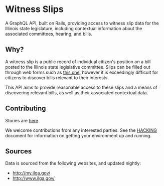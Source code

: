 # Witness Slips

A GraphQL API, built on Rails, providing access to witness slip data for the Illinois state legislature, including contextual information about the associated committees, hearing, and bills.

## Why?

A witness slip is a public record of individual citizen's position on a bill posted to the Illinois state legislative committee. Slips can be filled out through web forms such as [this one](https://web.archive.org/web/20170321020130/http://my.ilga.gov/WitnessSlip/Create/100577?committeeHearingId=14471&LegislationId=100577&HCommittees4%2F19%2F2017-page=1&committeeid=0&chamber=H&nodays=30&_=1490061655889), however it is exceedingly difficult for citizens to discover bills relevant to their interests.

This API aims to provide reasonable access to these slips and a means of discovering relevant bills, as well as their associated contextual data.

## Contributing

Stories are [here](https://github.com/orgs/engage-il/projects/1).

We welcome contributions from any interested parties. See the [HACKING](HACKING.md) document for information on getting your environment up and running.

## Sources

Data is sourced from the following websites, and updated nightly:

- http://my.ilga.gov/
- http://www.ilga.gov/
